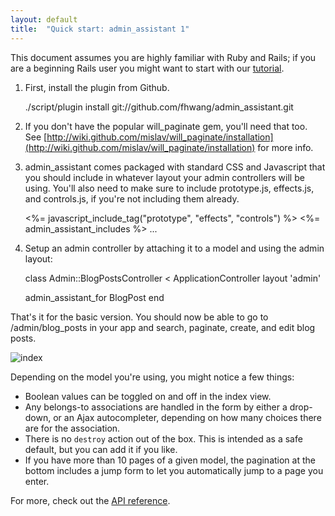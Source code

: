 ```yaml
---
layout: default
title:  "Quick start: admin_assistant 1"
---
```


<div class="note">
This document assumes you are highly familiar with Ruby and Rails; if you are a beginning Rails user you might want to start with our  <a href="/admin_assistant/v1/tutorial.html">tutorial</a>.
</div>

1) First, install the plugin from Github.

    ./script/plugin install git://github.com/fhwang/admin_assistant.git

2) If you don't have the popular will\_paginate gem, you'll need that too. See [http://wiki.github.com/mislav/will_paginate/installation](http://wiki.github.com/mislav/will_paginate/installation) for more info.

3) admin\_assistant comes packaged with standard CSS and Javascript that you should include in whatever layout your admin controllers will be using. You'll also need to make sure to include prototype.js, effects.js, and controls.js, if you're not including them already.

    <html>
      <head>
        <%= javascript_include_tag("prototype", "effects", "controls") %>
        <%= admin_assistant_includes %>
      </head>
      ...
    </html>

4) Setup an admin controller by attaching it to a model and using the admin layout:

    class Admin::BlogPostsController < ApplicationController
      layout 'admin'

      admin_assistant_for BlogPost
    end

That's it for the basic version. You should now be able to go to /admin/blog\_posts in your app and search, paginate, create, and edit blog posts.

![index](/admin_assistant/img/blog_posts-index.png)

Depending on the model you're using, you might notice a few things:

* Boolean values can be toggled on and off in the index view.
* Any belongs-to associations are handled in the form by either a drop-down, or an Ajax autocompleter, depending on how many choices there are for the association.
* There is no `destroy` action out of the box. This is intended as a safe default, but you can add it if you like.
* If you have more than 10 pages of a given model, the pagination at the bottom includes a jump form to let you automatically jump to a page you enter.

For more, check out the [API reference](/admin_assistant/v1/api/).

